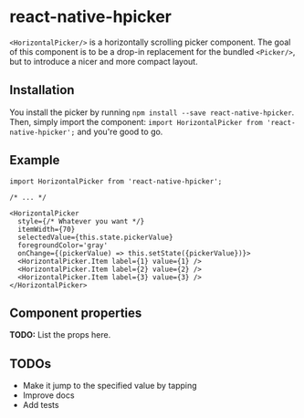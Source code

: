 # react-native-hpicker

`<HorizontalPicker/>` is a horizontally scrolling picker component. The goal of this component is to be a drop-in replacement for the bundled `<Picker/>`, but to introduce a nicer and more compact layout.

## Installation

You install the picker by running `npm install --save react-native-hpicker`. Then, simply import the component: `import HorizontalPicker from 'react-native-hpicker';` and you're good to go.

## Example

```
import HorizontalPicker from 'react-native-hpicker';

/* ... */

<HorizontalPicker
  style={/* Whatever you want */}
  itemWidth={70}
  selectedValue={this.state.pickerValue}
  foregroundColor='gray'
  onChange={(pickerValue) => this.setState({pickerValue})}>
  <HorizontalPicker.Item label={1} value={1} />
  <HorizontalPicker.Item label={2} value={2} />
  <HorizontalPicker.Item label={3} value={3} />
</HorizontalPicker>

```

## Component properties

**TODO:** List the props here.

## TODOs

- Make it jump to the specified value by tapping
- Improve docs
- Add tests
